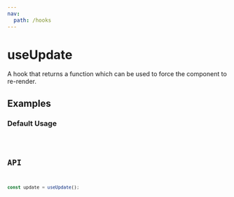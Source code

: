 ```yaml
---
nav:
  path: /hooks
---
```


# useUpdate

A hook that returns a function which can be used to force the component to re-render.

## Examples

### Default Usage

<code src="./demo/demo1.tsx" />

## API

```typescript
const update = useUpdate();
```
